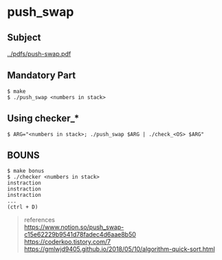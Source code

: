 # push_swap
  
## Subject
  
[../pdfs/push-swap.pdf](https://github.com/LEEBONGHAK/42_seoul_42cursus/blob/main/pdfs/push_swap.pdf)
  
## Mandatory Part
  
```
$ make
$ ./push_swap <numbers in stack>
```
  
## Using checker_*
  
```
$ ARG="<numbers in stack>; ./push_swap $ARG | ./check_<OS> $ARG"
```
  
## BOUNS

```
$ make bonus
$ ./checker <numbers in stack>
instraction
instraction
instraction
...
(ctrl + D)
```

> references  
https://www.notion.so/push_swap-c15e62229b9541d78fadec4d6aae8b50  
https://coderkoo.tistory.com/7  
https://gmlwjd9405.github.io/2018/05/10/algorithm-quick-sort.html  
  
